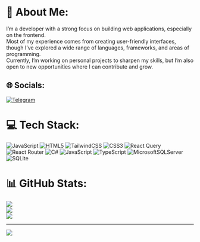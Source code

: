 # 💫 About Me:
I’m a developer with a strong focus on building web applications, especially on the frontend. <br>Most of my experience comes from creating user-friendly interfaces, though I’ve explored a wide range of languages, frameworks, and areas of programming. <br>Currently, I’m working on personal projects to sharpen my skills, but I’m also open to new opportunities where I can contribute and grow.


## 🌐 Socials:
[![Telegram](https://img.shields.io/badge/Telegram?logo=Telegram&logoColor=black)](https://instagram.com/mohsen-tahmasebi) 

# 💻 Tech Stack:
![JavaScript](https://img.shields.io/badge/javascript-%23323330.svg?style=for-the-badge&logo=javascript&logoColor=%23F7DF1E) ![HTML5](https://img.shields.io/badge/html5-%23E34F26.svg?style=for-the-badge&logo=html5&logoColor=white) ![TailwindCSS](https://img.shields.io/badge/tailwindcss-%2338B2AC.svg?style=for-the-badge&logo=tailwind-css&logoColor=white) ![CSS3](https://img.shields.io/badge/css3-%231572B6.svg?style=for-the-badge&logo=css3&logoColor=white) ![React Query](https://img.shields.io/badge/-React%20Query-FF4154?style=for-the-badge&logo=react%20query&logoColor=white) ![React Router](https://img.shields.io/badge/React_Router-CA4245?style=for-the-badge&logo=react-router&logoColor=white) ![C#](https://img.shields.io/badge/c%23-%23239120.svg?style=for-the-badge&logo=csharp&logoColor=white) ![JavaScript](https://img.shields.io/badge/javascript-%23323330.svg?style=for-the-badge&logo=javascript&logoColor=%23F7DF1E) ![TypeScript](https://img.shields.io/badge/typescript-%23007ACC.svg?style=for-the-badge&logo=typescript&logoColor=white) ![MicrosoftSQLServer](https://img.shields.io/badge/Microsoft%20SQL%20Server-CC2927?style=for-the-badge&logo=microsoft%20sql%20server&logoColor=white) ![SQLite](https://img.shields.io/badge/sqlite-%2307405e.svg?style=for-the-badge&logo=sqlite&logoColor=white)
# 📊 GitHub Stats:
![](https://github-readme-stats.vercel.app/api?username=mohsen-tahmasebi&theme=github_dark&hide_border=false&include_all_commits=false&count_private=true)<br/>
![](https://nirzak-streak-stats.vercel.app/?user=mohsen-tahmasebi&theme=github_dark&hide_border=false)<br/>
![](https://github-readme-stats.vercel.app/api/top-langs/?username=mohsen-tahmasebi&theme=github_dark&hide_border=false&include_all_commits=false&count_private=true&layout=compact)

---
[![](https://visitcount.itsvg.in/api?id=mohsen-tahmasebi&icon=0&color=5)](https://visitcount.itsvg.in)

